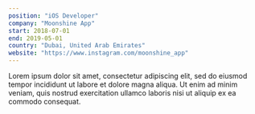 ```yaml
---
position: "iOS Developer"
company: "Moonshine App"
start: 2018-07-01
end: 2019-05-01
country: "Dubai, United Arab Emirates"
website: "https://www.instagram.com/moonshine_app"
---
```


Lorem ipsum dolor sit amet, consectetur adipiscing elit, sed do eiusmod tempor incididunt ut labore et dolore magna aliqua. Ut enim ad minim veniam, quis nostrud exercitation ullamco laboris nisi ut aliquip ex ea commodo consequat.